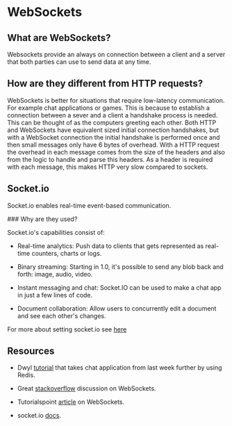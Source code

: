 # WebSockets

## What are WebSockets?

Websockets provide an always on connection between a client and a server that both parties can use to send data at any time.

## How are they different from HTTP requests?

WebSockets is better for situations that require low-latency communication. For example chat applications or games. This is because to establish a connection between a sever and a client a handshake process is needed. This can be thought of as the computers greeting each other. Both HTTP and WebSockets have equivalent sized initial connection handshakes, but with a WebSocket connection the initial handshake is performed once and then small messages only have 6 bytes of overhead. With a HTTP request the overhead in each message comes from the size of the headers and also from the logic to handle and parse this headers. As a header is required with each message, this makes HTTP very slow compared to sockets.

## Socket.io

Socket.io enables real-time event-based communication.

### Why are they used?

Socket.io's capabilities consist of:

* Real-time analytics:
Push data to clients that gets represented as real-time counters, charts or logs.

* Binary streaming:
Starting in 1.0, it's possible to send any blob back and forth: image, audio, video.

* Instant messaging and chat:
Socket.IO can be used to make a chat app in just a few lines of code.

* Document collaboration:
Allow users to concurrently edit a document and see each other's changes.

For more about setting socket.io see [here](socketio.md)

## Resources

* Dwyl [tutorial](https://github.com/dwyl/hapi-socketio-redis-chat-example) that takes chat application from last week further by using Redis.

* Great [stackoverflow](http://stackoverflow.com/questions/14703627/websockets-protocol-vs-http) discussion on WebSockets.

* Tutorialspoint [article](http://www.tutorialspoint.com/html5/html5_websocket.htm) on WebSockets.

* socket.io [docs](http://socket.io/docs/).
